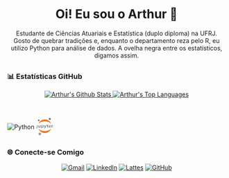 <h1 align="center">Oi! Eu sou o Arthur 🐍</h1>
<p align="center">
  Estudante de Ciências Atuariais e Estatística (duplo diploma) na UFRJ. Gosto de quebrar tradições e, enquanto o departamento reza pelo R, eu utilizo Python para análise de dados. A ovelha negra entre os estatísticos, digamos assim.
</p>

##
### 📊 Estatísticas GitHub

<div align="center">
  <a href="https://github.com/arthurpmotta02">
    <img height="180em" width="54%" src="https://github-readme-stats.vercel.app/api?username=arthurpmotta02&show_icons=true&theme=dracula&include_all_commits=true&count_private=true&hide=stars,issues" alt="Arthur's Github Stats" />
    <img height="180em" width="42%" src="https://github-readme-stats.vercel.app/api/top-langs/?username=arthurpmotta02&layout=compact&langs_count=7&theme=dracula" alt="Arthur's Top Languages" />
  </a>
</div>

## 

<div style="display: inline_block"><br>
  <img align="center" alt="Python" height="40" width="40" src="https://cdn.jsdelivr.net/gh/devicons/devicon/icons/python/python-original.svg" />
  <img align="center" alt="Jupyter Notebook" height="40" width="40" src="https://github.com/devicons/devicon/blob/v2.16.0/icons/jupyter/jupyter-original-wordmark.svg" />
</div>

##

### 🌐 Conecte-se Comigo

<div align="center">
  <a href="mailto:arthurpmotta02@gmail.com"><img src="https://img.shields.io/badge/-Gmail-D14836?style=for-the-badge&logo=gmail&logoColor=white" alt="Gmail"></a>
  <a href="https://www.linkedin.com/in/arthurpmotta/"><img src="https://img.shields.io/badge/-LinkedIn-0A66C2?style=for-the-badge&logo=linkedin&logoColor=white" alt="LinkedIn"></a>
  <a href="http://lattes.cnpq.br/3952575997144808"><img src="https://img.shields.io/badge/-Lattes-4169E1?style=for-the-badge&logo=read-the-docs&logoColor=white" alt="Lattes"></a>
  <a href="https://github.com/arthurpmotta02"><img src="https://img.shields.io/badge/-GitHub-181717?style=for-the-badge&logo=github&logoColor=white" alt="GitHub"></a>
</div>
